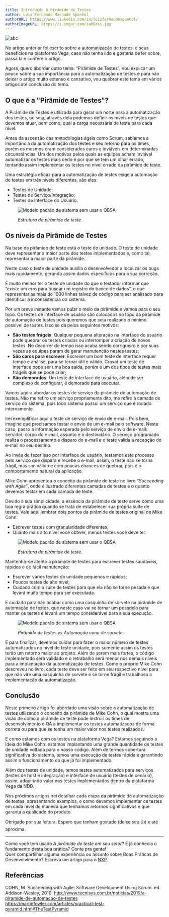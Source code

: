 ```yaml
---
title: Introdução à Pirâmide de Testes
author: Luiz Fernando Machado Spanhol
authorURL: https://www.linkedin.com/in/luizfernandospanhol/
authorImageURL: https://i.imgur.com/iaHDXsi.jpg
---
```


![abc](https://encrypted-tbn0.gstatic.com/images?q=tbn%3AANd9GcTMyIrfxeRdOIC_dSAuuPbhkATQM8coUM_rlCECjRN3g4pLO_oT)



No artigo anterior foi escrito sobre a <a href="http://nxp.nddigital.local/blog/2019/09/02/Introducao-Automatizacao-Testes.html" target="_blank">automatização de testes</a>, e seus benefícios na plataforma Vega, caso não tenha lido e gostaria de ler sobre, passa lá e confere o artigo.

Agora, quero abordar outro tema: “Pirâmide de Testes”. Vou explicar um pouco sobre a sua importância para a automatização de testes e para não deixar o artigo muito extenso e cansativo, vou quebrar este tema em vários artigos até conclusão do tema.

<!--truncate-->

## O que é a "Pirâmide de Testes"?

A Pirâmide de Testes é utilizada para gerar um norte para a automatização dos testes, ou seja, através dela podemos definir os níveis de testes que devemos atuar, bem como, qual a carga necessária de teste para cada nível.

Antes da ascensão das metodologias ágeis como Scrum, sabíamos a importância da automatização dos testes e seu retorno para os times, porém os mesmos eram considerados caros e inviáveis em determinadas circunstâncias. Um dos motivos pelos quais as equipes acham inviável automatizar os testes mais cedo é por que se tem um olhar errado, tentando assim implementar os testes no nível errado da pirâmide de teste.

Uma estratégia eficaz para a automatização de testes exige a automação de testes em três níveis diferentes, são eles:

- Testes de Unidade;
- Testes de Serviço/Integração;
- Testes de Interface do Usuário.

<figure>
    <img src="https://i.ibb.co/kqFKHSx/Piramide-Testes.png" class="img-blog" alt="Modelo padrão de sistema sem usar o QBSA" />
    <figurecaption> 
        <p>
            <i>Estrutura da pirâmide de teste.</i>
        </p>
    </figurecaption>
</figure>
 

## Os níveis da Pirâmide de Testes

Na base da pirâmide de teste está o teste de unidade. O teste de unidade deve representar a maior parte dos testes implementados e, como tal, representar a maior parte da pirâmide.

Neste caso o teste de unidade auxilia o desenvolvedor a localizar os bugs mais rapidamente, gerando assim dados específicos para a sua correção.

É muito melhor ter o teste de unidade do que o testador informar que “existe um erro para buscar um registro do banco de dados”, o que representarias mais de 1000 linhas talvez de código para ser analisado para identificar a inconsistência do sistema.

Por um breve instante vamos pular o meio da pirâmide e vamos para o seu topo. Os testes de interface de usuário são colocados no topo da pirâmide de automação de testes pois queremos que seja realizado o mínimo possível de testes. Isso se dá pelos seguintes motivos:

- **São testes frágeis**: Qualquer pequena alteração na interface do usuário pode quebrar os testes criados ou interromper a criação de novos testes. No decorrer do tempo isso acaba sendo corriqueiro e por suas vezes as equipes param de gerar manutenção nestes testes;
- **São caros para escrever**: Escrever um bom teste de interface requer tempo e análise, para se tornar útil e válido. Gravar um teste de interface pode ser uma boa saída, porém é um dos tipos de testes mais frágeis que se pode criar;
- **São demorados**: Um teste de interface de usuário, além de ser complexo de configurar, é demorado para executar.

Vamos agora abordar os testes de serviço da pirâmide de automação de testes. Não me refiro um serviço propriamente dito, me refiro à camada de serviço do sistema, pois todo sistema possui um serviço que é rodado internamente.

Irei exemplificar aqui o teste de serviço de envio de e-mail. Pois bem, imagine que precisamos testar o envio de um e-mail pelo software. Neste caso, passo a informação esperada pelo serviço de envio de e-mail: servidor, corpo do e-mail, assunto e o destinatário. O serviço programado realiza o processamento e disparo do e-mail e o teste valida a recepção do e-mail no seu destino.

Ao invés de fazer isso por interface de usuário, testamos este processo pelo serviço que dispara e recebe o e-mail, assim, o teste não se torna frágil, mas sim válido e com poucas chances de quebrar, pois é o comportamento natural da aplicação.

Mike Cohn apresentou o conceito da pirâmide de teste no livro *“Succeeding with Agile”*, onde é ilustrado diferentes camadas de testes e o quanto devemos testar em cada camada de teste. 

Devido à sua simplicidade, a essência da pirâmide de teste serve como uma boa regra prática quando se trata de estabelecer sua própria suíte de testes. Vale aqui lembrar dois pontos da pirâmide de testes original de Mike Cohn:

- Escrever testes com granularidade diferentes;
- Quanto mais alto nível você obtiver, menos testes você deve ter.

<figure>
    <img src="https://i.ibb.co/fGWxr2G/Piramide-Teste-2.png" class="img-blog" alt="Modelo padrão de sistema sem usar o QBSA" />
    <figurecaption> 
        <p>
            <i>Estrutura da pirâmide de teste.</i>
        </p>
    </figurecaption>
</figure>

Mantenha-se atento à pirâmide de testes para escrever testes saudáveis, rápidos e de fácil manutenção:

- Escrever vários testes de unidade pequenos e rápidos;
- Poucos testes de alto nível;
- Cuidado com a suíte de testes para que ela não se torne pesada e que levará muito tempo para ser executada.

E cuidado para não acabar como uma casquinha de sorvete na pirâmide de automação de testes, que neste caso vai se tornar um pesadelo para manter os testes e levará um tempo considerável para a sua execução.

<figure>
    <img src="https://i.ibb.co/HP16tgy/Piramide-Teste-3.png" class="img-blog" alt="Modelo padrão de sistema sem usar o QBSA" />
    <figurecaption> 
        <p>
            <i>Pirâmide de testes vs Automação cone de sorvete.</i>
        </p>
    </figurecaption>
</figure>

E para finalizar, devemos cuidar para fazer o maior número de testes automatizados no nível de teste unidade, pois somente assim os testes terão um retorno maior ao projeto. Além de serem mais fortes, o código implementado será validado e o retrabalho será menor nos demais níveis para a implantação da automatização de testes. Como o próprio Mike Cohn descreveu no livro, cada teste deve ser feito em seu respectivo nível para que não vire uma casquinha de sorvete e se torne frágil e trabalhoso a implementação da automatização.

## Conclusão

Neste primeiro artigo foi abordado uma visão sobre a automatização de testes utilizando o conceito da pirâmide de Mike Cohn, o qual mostra uma visão de como a pirâmide de teste pode instruir os times de desenvolvimento e QA a implementar os testes automatizados de forma correta ou para que se tenha um maior valor nos testes realizados.

E como estamos com os testes na plataforma Vega? Estamos seguindo a ideia do Mike Cohn: estamos implantando uma grande quantidade de testes de unidade voltada para o nosso código. Além de termos cobertura significativa do sistema, temos uma execução de testes rápida e garantindo assim o funcionamento do que já foi implementado.

Além dos testes de unidade, temos testes automatizados para serviços (testes de host e integração) e interface de usuário (testes de cenário), assim, adquirindo valor nos testes implementados dentro da plataforma Vega da NDD.

Nos próximos artigos irei detalhar cada etapa da pirâmide de automatização de testes, apresentando exemplos, e como devemos implementar os testes em cada nível de maneira que tenhamos retornos significativos e que garanta a qualidade do produto.
 
Obrigado por sua leitura. Espero que tenham gostado (deixe seu 👍) e até aproxima.

---
Como você tem usado *A pirâmide de teste em seu setor*? E já conhecia o fundamento desta boa prática? Conte pra gente!  
Quer compartilhar alguma experiência ou assunto sobre Boas Práticas de Desenvolvimento? Escreva um artigo para o [NXP](http://nxp.nddigital.local/docs/get-started.html).

## Referências

COHN, M. Succeeding with Agile: Software Development Using Scrum. ed. Addison-Wesley, 2010.
http://www.tecnisys.com.br/noticias/2019/a-piramide-de-automacao-de-testes
https://martinfowler.com/articles/practical-test-pyramid.html#TheTestPyramid